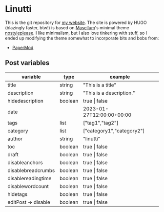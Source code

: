 # Linutti

This is the git repository for [my website](https://linutti.com). The site is powered by HUGO (blazingly faster, btw!) is based on [Masellum](https://github.com/Masellum)'s minimal theme [nostyleplease](https://github.com/Masellum/hugo-theme-nostyleplease). I like minimalism, but I also love tinkering with stuff, so I ended up modifying the theme somewhat to incorporate bits and bobs from:
- [PaperMod](https://github.com/adityatelange/hugo-PaperMod)

## Post variables

| variable | type  | example  |
|---|---|---|
| title  | string  | "This is a title"  |
| description | string | "This is a description." |
| hidedescription | boolean | true \| false |
| date  |   | 2023-01-27T12:00:00+00:00  |
| tags  | list  | ["tag1","tag2"]  |
| category  | list  | ["category1","category2"]  |
| author  | string  | "linutti"  |
| toc  | boolean  | true \| false  |
| draft  | boolean  | true \| false |
| disableanchors  | boolean  | true \| false  |
| disablebreadcrumbs  | boolean  | true \| false  |
| disablereadingtime  | boolean  | true \| false  |
| disablewordcount  | boolean  | true \| false  |
| hidetags | boolean | true \| false |
| editPost -> disable  | boolean  | true \| false  |
